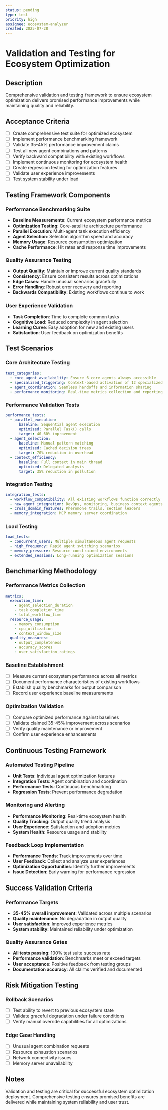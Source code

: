 ```yaml
---
status: pending
type: test
priority: high
assignee: ecosystem-analyzer
created: 2025-07-28
---
```


# Validation and Testing for Ecosystem Optimization

## Description
Comprehensive validation and testing framework to ensure ecosystem optimization delivers promised performance improvements while maintaining quality and reliability.

## Acceptance Criteria
- [ ] Create comprehensive test suite for optimized ecosystem
- [ ] Implement performance benchmarking framework
- [ ] Validate 35-45% performance improvement claims
- [ ] Test all new agent combinations and patterns
- [ ] Verify backward compatibility with existing workflows
- [ ] Implement continuous monitoring for ecosystem health
- [ ] Create regression testing for optimization features
- [ ] Validate user experience improvements
- [ ] Test system stability under load

## Testing Framework Components

### Performance Benchmarking Suite
- **Baseline Measurements**: Current ecosystem performance metrics
- **Optimization Testing**: Core-satellite architecture performance
- **Parallel Execution**: Multi-agent task execution efficiency
- **Agent Selection**: Selection algorithm speed and accuracy
- **Memory Usage**: Resource consumption optimization
- **Cache Performance**: Hit rates and response time improvements

### Quality Assurance Testing
- **Output Quality**: Maintain or improve current quality standards
- **Consistency**: Ensure consistent results across optimizations
- **Edge Cases**: Handle unusual scenarios gracefully
- **Error Handling**: Robust error recovery and reporting
- **Backwards Compatibility**: Existing workflows continue to work

### User Experience Validation
- **Task Completion**: Time to complete common tasks
- **Cognitive Load**: Reduced complexity in agent selection
- **Learning Curve**: Easy adoption for new and existing users
- **Satisfaction**: User feedback on optimization benefits

## Test Scenarios

### Core Architecture Testing
```yaml
test_categories:
  - core_agent_availability: Ensure 6 core agents always accessible
  - specialized_triggering: Context-based activation of 12 specialized agents
  - agent_coordination: Seamless handoffs and information sharing
  - performance_monitoring: Real-time metrics collection and reporting
```

### Performance Validation Tests
```yaml
performance_tests:
  - parallel_execution: 
      baseline: Sequential agent execution
      optimized: Parallel Task() calls
      target: 40-60% improvement
  - agent_selection:
      baseline: Manual pattern matching
      optimized: Cached decision trees
      target: 70% reduction in overhead
  - context_efficiency:
      baseline: Full context in main thread
      optimized: Delegated analysis
      target: 35% reduction in pollution
```

### Integration Testing
```yaml
integration_tests:
  - workflow_compatibility: All existing workflows function correctly
  - new_agent_integration: DevOps, monitoring, business context agents
  - cross_domain_features: Pheromone trails, section leaders
  - memory_integration: MCP memory server coordination
```

### Load Testing
```yaml
load_tests:
  - concurrent_users: Multiple simultaneous agent requests
  - high_frequency: Rapid agent switching scenarios
  - memory_pressure: Resource-constrained environments
  - extended_sessions: Long-running optimization sessions
```

## Benchmarking Methodology

### Performance Metrics Collection
```yaml
metrics:
  execution_time:
    - agent_selection_duration
    - task_completion_time
    - total_workflow_time
  resource_usage:
    - memory_consumption
    - cpu_utilization
    - context_window_size
  quality_measures:
    - output_completeness
    - accuracy_scores
    - user_satisfaction_ratings
```

### Baseline Establishment
- [ ] Measure current ecosystem performance across all metrics
- [ ] Document performance characteristics of existing workflows
- [ ] Establish quality benchmarks for output comparison
- [ ] Record user experience baseline measurements

### Optimization Validation
- [ ] Compare optimized performance against baselines
- [ ] Validate claimed 35-45% improvement across scenarios
- [ ] Verify quality maintenance or improvement
- [ ] Confirm user experience enhancements

## Continuous Testing Framework

### Automated Testing Pipeline
- **Unit Tests**: Individual agent optimization features
- **Integration Tests**: Agent combination and coordination
- **Performance Tests**: Continuous benchmarking
- **Regression Tests**: Prevent performance degradation

### Monitoring and Alerting
- **Performance Monitoring**: Real-time ecosystem health
- **Quality Tracking**: Output quality trend analysis
- **User Experience**: Satisfaction and adoption metrics
- **System Health**: Resource usage and stability

### Feedback Loop Implementation
- **Performance Trends**: Track improvements over time
- **User Feedback**: Collect and analyze user experiences
- **Optimization Opportunities**: Identify further improvements
- **Issue Detection**: Early warning for performance regression

## Success Validation Criteria

### Performance Targets
- **35-45% overall improvement**: Validated across multiple scenarios
- **Quality maintenance**: No degradation in output quality
- **User satisfaction**: Improved experience metrics
- **System stability**: Maintained reliability under optimization

### Quality Assurance Gates
- **All tests passing**: 100% test suite success rate
- **Performance validation**: Benchmarks meet or exceed targets
- **User acceptance**: Positive feedback from testing groups
- **Documentation accuracy**: All claims verified and documented

## Risk Mitigation Testing

### Rollback Scenarios
- [ ] Test ability to revert to previous ecosystem state
- [ ] Validate graceful degradation under failure conditions
- [ ] Verify manual override capabilities for all optimizations

### Edge Case Handling
- [ ] Unusual agent combination requests
- [ ] Resource exhaustion scenarios
- [ ] Network connectivity issues
- [ ] Memory server unavailability

## Notes
Validation and testing are critical for successful ecosystem optimization deployment. Comprehensive testing ensures promised benefits are delivered while maintaining system reliability and user trust.